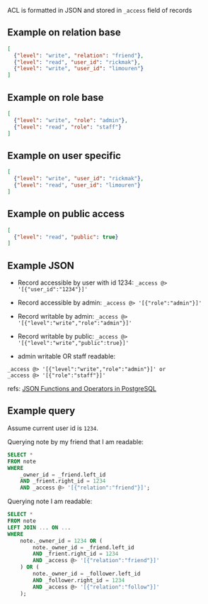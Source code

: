 ACL is formatted in JSON and stored in `_access` field of records

## Example on relation base
``` json
[
  {"level": "write", "relation": "friend"},
  {"level": "read", "user_id": "rickmak"},
  {"level": "write", "user_id": "limouren"}
]
```

## Example on role base
``` json
[
  {"level": "write", "role": "admin"},
  {"level": "read", "role": "staff"}
]
```

## Example on user specific
``` json
[
  {"level": "write", "user_id": "rickmak"},
  {"level": "read", "user_id": "limouren"}
]
```

## Example on public access
``` json
[
  {"level": "read", "public": true}
]
```

## Example JSON

- Record accessible by user with id 1234:
`_access @> '[{"user_id":"1234"}]'`

- Record accessible by admin:
`_access @> '[{"role":"admin"}]'`

- Record writable by admin:
`_access @> '[{"level":"write","role":"admin"}]'`

- Record writable by public:
`_access @> '[{"level":"write","public":true}]'`

- admin writable OR staff readable:
```
_access @> '[{"level":"write","role":"admin"}]' or
_access @> '[{"role":"staff"}]'
```

refs: [JSON Functions and Operators in PostgreSQL](http://www.postgresql.org/docs/9.4/static/functions-json.html)

## Example query

Assume current user id is `1234`.

Querying note by my friend that I am readable:

``` sql
SELECT *
FROM note
WHERE
    _owner_id = _friend.left_id
    AND _frient.right_id = 1234
    AND _access @> '[{"relation":"friend"}]';
```

Querying note I am readable:

``` sql
SELECT *
FROM note
LEFT JOIN ... ON ...
WHERE
    note._owner_id = 1234 OR (
        note._owner_id = _friend.left_id
        AND _frient.right_id = 1234
        AND _access @> '[{"relation":"friend"}]'
    ) OR (
        note._owner_id = _follower.left_id
        AND _follower.right_id = 1234
        AND _access @> '[{"relation":"follow"}]'
    );
```
